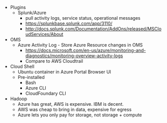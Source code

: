 * Plugins
    *  Splunk/Azure
        * pull activity logs, service status, operational messages
        * https://splunkbase.splunk.com/app/3110/
        * http://docs.splunk.com/Documentation/AddOns/released/MSCloudServices/About
* OMS
    * Azure Activity Log - Store Azure Resource changes in OMS
        * https://docs.microsoft.com/en-us/azure/monitoring-and-diagnostics/monitoring-overview-activity-logs
        * Compare to AWS Cloudtrail
* Cloud Shell
    * Ubuntu container in Azure Portal Browser UI
    * Pre-installed
        * Bash
        * Azure CLI
        * CloudFoundary CLI
* Hadoop
    * Azure has great, AWS is expensive.  IBM is decent.
    * AWS was cheap to bring in data, expensive for egress
    * Azure lets you only pay for storage, not storage + compute